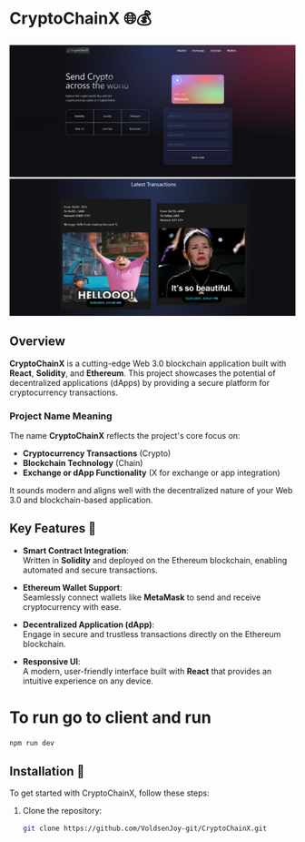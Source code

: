 # CryptoChainX 🌐💰
![CryptoChainX_header](./client/images/header.png)
![footer](./client/images/footer.png)
## Overview

**CryptoChainX** is a cutting-edge Web 3.0 blockchain application built with **React**, **Solidity**, and **Ethereum**. This project showcases the potential of decentralized applications (dApps) by providing a secure platform for cryptocurrency transactions.

### Project Name Meaning

The name **CryptoChainX** reflects the project's core focus on:
- **Cryptocurrency Transactions** (Crypto)
- **Blockchain Technology** (Chain)
- **Exchange or dApp Functionality** (X for exchange or app integration)

It sounds modern and aligns well with the decentralized nature of your Web 3.0 and blockchain-based application.

## Key Features 🚀

- **Smart Contract Integration**:  
  Written in **Solidity** and deployed on the Ethereum blockchain, enabling automated and secure transactions.

- **Ethereum Wallet Support**:  
  Seamlessly connect wallets like **MetaMask** to send and receive cryptocurrency with ease.

- **Decentralized Application (dApp)**:  
  Engage in secure and trustless transactions directly on the Ethereum blockchain.

- **Responsive UI**:  
  A modern, user-friendly interface built with **React** that provides an intuitive experience on any device.
# To run go to client and run  
```bash
npm run dev
```
## Installation 🔧

To get started with CryptoChainX, follow these steps:

1. Clone the repository:
   ```bash
   git clone https://github.com/VoldsenJoy-git/CryptoChainX.git

